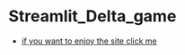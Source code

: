 # Streamlit_Delta_game
- [if you want to enjoy the site click me]([[https://delta-game.streamlit.app](https://development-ftcngws4nxrezjdsgeye3y.streamlit.app/)]([https://development-ftcngws4nxrezjdsgeye3y.streamlit.app/)](https://development-ftcngws4nxrezjdsgeye3y.streamlit.app/))


